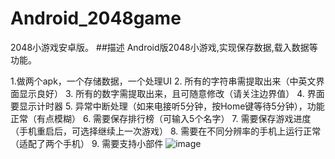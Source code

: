# Android_2048game
2048小游戏安卓版。
##描述
Android版2048小游戏,实现保存数据,载入数据等功能。


1.做两个apk，一个存储数据，一个处理UI
2. 所有的字符串需提取出来（中英文界面显示良好）
3. 所有的数字需提取出来，且可随意修改（请关注边界值）
4. 界面要显示计时器
5. 异常中断处理（如来电接听5分钟，按Home键等待5分钟），功能正常（有点模糊）
6. 需要保存排行榜（可输入5个名字）
7. 需要保存游戏进度（手机重启后，可选择继续上一次游戏）
8. 需要在不同分辨率的手机上运行正常（适配了两个手机）
9. 需要支持小部件
![image](https://raw.githubusercontent.com/wiki/xzs859874/android_2048/aa.jpg)

